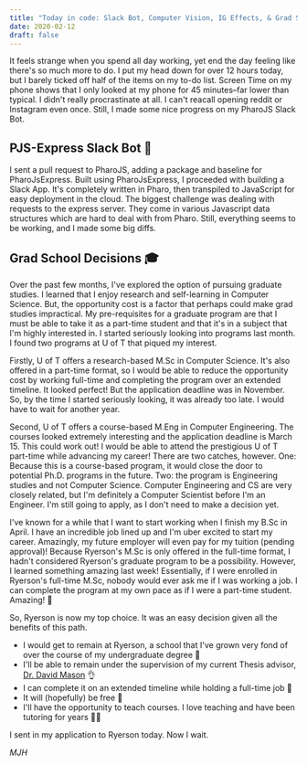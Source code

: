 ```yaml
---
title: "Today in code: Slack Bot, Computer Vision, IG Effects, & Grad School"
date: 2020-02-12
draft: false
---
```

It feels strange when you spend all day working, yet end the day feeling like there's so much more to do. I put my head down for over 12 hours today, but I barely ticked off half of the items on my to-do list. Screen Time on my phone shows that I only looked at my phone for 45 minutes–far lower than typical. I didn't really procrastinate at all. I can't reacall opening reddit or Instagram even once. Still, I made some nice progress on my PharoJS Slack Bot.

## PJS-Express Slack Bot 🤖
I sent a pull request to PharoJS, adding a package and baseline for PharoJsExpress. Built using PharoJsExpress, I proceeded with building a Slack App. It's completely written in Pharo, then transpiled to JavaScript for easy deployment in the cloud. The biggest challenge was dealing with requests to the express server. They come in various Javascript data structures which are hard to deal with from Pharo. Still, everything seems to be working, and I made some big diffs.

## Grad School Decisions 🎓
Over the past few months, I've explored the option of pursuing graduate studies. I learned that I enjoy research and self-learning in Computer Science. But, the opportunity cost is a factor that perhaps could make grad studies impractical. My pre-requisites for a graduate program are that I must be able to take it as a part-time student and that it's in a subject that I'm highly interested in. I started seriously looking into programs last month. I found two programs at U of T that piqued my interest.

Firstly, U of T offers a research-based M.Sc in Computer Science. It's also offered in a part-time format, so I would be able to reduce the opportunity cost by working full-time and completing the program over an extended timeline. It looked perfect! But the application deadline was in November. So, by the time I started seriously looking, it was already too late. I would have to wait for another year.

Second, U of T offers a course-based M.Eng in Computer Engineering. The courses looked extremely interesting and the application deadline is March 15. This could work out! I would be able to attend the prestigious U of T part-time while advancing my career! There are two catches, however. One: Because this is a course-based program, it would close the door to potential Ph.D. programs in the future. Two: the program is Engineering studies and not Computer Science. Computer Engineering and CS are very closely related, but I'm definitely a Computer Scientist before I'm an Engineer. I'm still going to apply, as I don't need to make a decision yet.

I've known for a while that I want to start working when I finish my B.Sc in April. I have an incredible job lined up and I'm uber excited to start my career. Amazingly, my future employer will even pay for my tuition (pending approval)! Because Ryerson's M.Sc is only offered in the full-time format, I hadn't considered Ryerson's graduate program to be a possibility. However, I learned something amazing last week! Essentially, if I were enrolled in Ryerson's full-time M.Sc, nobody would ever ask me if I was working a job. I can complete the program at my own pace as if I were a part-time student. Amazing! 🙌

So, Ryerson is now my top choice. It was an easy decision given all the benefits of this path. 
* I would get to remain at Ryerson, a school that I've grown very fond of over the course of my undergraduate degree 🏫
* I'll be able to remain under the supervision of my current Thesis advisor, [Dr. David Mason](https://twitter.com/dmasonrose) 👌
* I can complete it on an extended timeline while holding a full-time job 💼
* It will (hopefully) be free 🤑
* I'll have the opportunity to teach courses. I love teaching and have been tutoring for years 👨‍🏫

I sent in my application to Ryerson today. Now I wait.

*MJH*